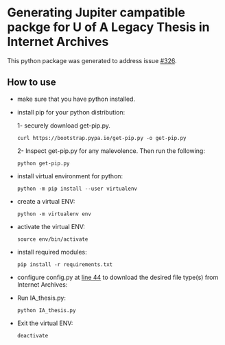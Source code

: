 # Generating Jupiter campatible packge for U of A Legacy Thesis in Internet Archives

This python package was generated to address issue [#326](https://github.com/ualbertalib/metadata/issues/326).

## How to use
 - make sure that you have python installed. 
 - install pip for your python distribution:
 
   1- securely download get-pip.py.

    ```curl https://bootstrap.pypa.io/get-pip.py -o get-pip.py```
    
   2- Inspect get-pip.py for any malevolence. Then run the following:

   ```python get-pip.py```
   
- install virtual environment for python:

   ```python -m pip install --user virtualenv```
   
- create a virtual ENV:

   ```python -m virtualenv env```
   
- activate the virtual ENV:

   ```source env/bin/activate```
   
- install required modules:
   
   ```pip install -r requirements.txt```
   
- configure config.py at [line 44](https://github.com/ualbertalib/metadata/blob/50ba76cbc4bf82500025ecdf849537980d0c39d0/scripts/ia/legacy_Thesis/config.py#L44) to download the desired file type(s) from Internet Archives:
   
- Run IA_thesis.py:

   ```python IA_thesis.py```
   
- Exit the virtual ENV:

   ```deactivate```
